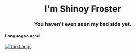 <h1 align="center">I'm Shinoy Froster</h1> 
<h3 align="center">You haven't even seen my bad side yet.

#### Languages used

[![Top Langs](https://github-readme-stats.vercel.app/api/top-langs/?username=ShinoyFroster&layout=compact)](https://github.com/ShinoyFroster/github-readme-stats)



